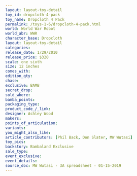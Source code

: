```yaml
---
layout: layout-toy-detail 
toy_id: dropcloth-4-pack
toy_name: Dropcloth 4 Pack
permalink: /toys-1-6/dropcloth-4-pack.html
world: World War Robot
world_abr: WWR
character_base: Dropcloth
layout: layout-toy-detail
categories: 
release_date: 1/29/2010
release_price: $320 
scale: one sixth
size: 12 inches
comes_with: 
edition_qty: 
chase: 
exclusive: BAMB
secret_drop: 
sold_where: 
bamba_points: 
packaging_type: 
product_code_/_link: 
designer: Ashley Wood
makers: 
points_of_articulation: 
variants: 
you_might_also_like: 
article_contributors: [Phil Back, Don Slater, MW Wutasi]
toy_pics: 
backstory: Bambaland Exclusive
sale_type: 
event_exclusive: 
event_details: 
source_doc: MW Wutasi - 3A spreadsheet - 01-15-2019
---
```

